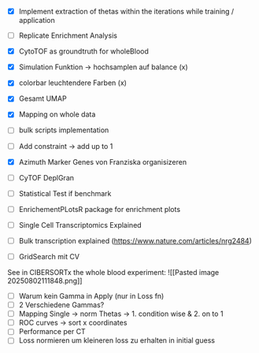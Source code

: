 - [x] Implement extraction of thetas within the iterations while training / application
- [ ] Replicate Enrichment Analysis 
- [x] CytoTOF as groundtruth for wholeBlood
- [x] Simulation Funktion -> hochsamplen auf balance  (x)
- [x] colorbar leuchtendere Farben (x)
- [x] Gesamt UMAP
- [x] Mapping on whole data
- [ ] bulk scripts implementation 
- [ ] Add constraint -> add up to 1
- [x] Azimuth Marker Genes von Franziska organisizeren
- [ ] CyTOF DeplGran
- [ ] Statistical Test if benchmark
- [ ] EnrichementPLotsR package for enrichment plots
- [ ] Single Cell Transcriptomics Explained
- [ ] Bulk transcription explained (https://www.nature.com/articles/nrg2484)
- [ ] GridSearch mit CV


See in CIBERSORTx the whole blood experiment: 
![[Pasted image 20250802111848.png]]

- [ ] Warum kein Gamma in Apply (nur in Loss fn)
- [ ] 2 Verschiedene Gammas?
- [ ] Mapping Single -> norm Thetas -> 1. condition wise &  2. on to 1
- [ ] ROC curves -> sort x coordinates
- [ ] Performance per CT
- [ ] Loss normieren um kleineren loss zu erhalten in initial guess
